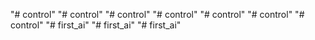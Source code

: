 "# control" 
"# control" 
"# control" 
"# control" 
"# control" 
"# control" 
"# control" 
"# first_ai" 
"# first_ai" 
"# first_ai" 
